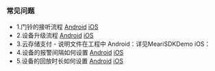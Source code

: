 
### 常见问题

- 1.门铃的接听流程
[Android](../Android/docs/觅睿科技Android%20SDK接入指南.md#6-设备控制)
[iOS](../iOS/docs/觅睿科技iOS%20SDK接入指南.md#94)
- 2.设备升级流程
[Android](../Android/docs/觅睿科技Android%20SDK接入指南.md#94-升级设备固件)
[iOS](../iOS/docs/觅睿科技iOS%20SDK接入指南.md#94)
- 3.云存储支付 - 说明文件在工程中
Android：详见MeariSDKDemo
iOS：
- 4.设备的报警间隔如何设置
[Android](../Android/docs/觅睿科技Android%20SDK接入指南.md#9520-报警频率设置)
[iOS](../iOS/docs/觅睿科技iOS%20SDK接入指南.md#9520)
- 5.设备的回放时长如何设置
[Android](../Android/docs/觅睿科技Android%20SDK接入指南.md#9522-SD卡录像类型和时间设置)
[iOS](../iOS/docs/觅睿科技iOS%20SDK接入指南.md#9520)
